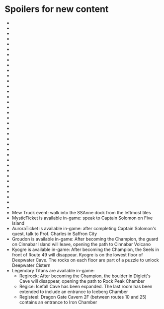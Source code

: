 # Spoilers for new content
-
-
-
-
-
-
-
-
-
-
-
-
-
-
-
-
-
-
-
-
-
-
-
-
-
-
-
-
-
-
-
-
-
-
-
- 
- Mew Truck event: walk into the SSAnne dock from the leftmost tiles
- MysticTicket is available in-game: speak to Captain Solomon on Five Island
- AuroraTicket is available in-game: after completing Captain Solomon's quest, talk to Prof. Charles in Saffron City
- Groudon is available in-game: After becoming the Champion, the guard on Cinnabar Island will leave, opening the path to Cinnabar Volcano
- Kyogre is available in-game: After becoming the Champion, the Seels in front of Route 49 will disappear. Kyogre is on the lowest floor of Deepwater Cave. The rocks on each floor are part of a puzzle to unlock Deepwater Cistern
- Legendary Titans are available in-game:
    - Regirock: After becoming the Champion, the boulder in Diglett's Cave will disappear, opening the path to Rock Peak Chamber
    - Regice: Icefall Cave has been expanded. The last room has been extended to include an entrance to Iceberg Chamber
    - Registeel: Dragon Gate Cavern 2F (between routes 10 and 25) contains an entrance to Iron Chamber